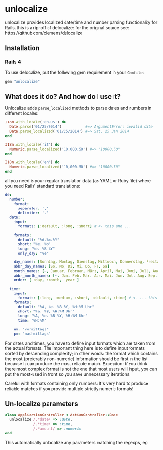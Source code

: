 unlocalize
==========

unlocalize provides localized date/time and number parsing functionality for Rails.
this is a rip-off of delocalize: for the original source see: https://github.com/clemens/delocalize 

Installation
------------

### Rails 4

To use delocalize, put the following gem requirement in your `Gemfile`:

```ruby
gem "unlocalize"
```

What does it do? And how do I use it?
--------------------------------------

Unlocalize adds `parse_localized` methods to parse dates and numbers in different locales:

```ruby
I18n.with_locale('en-US') do
  Date.parse('01/25/2014')           #=> ArgumentError: invalid date
  Date.parse_localized('01/25/2014') #=> Sat, 25 Jan 2014
end

I18n.with_locale('it') do
  Numeric.parse_localized('10.000,50') #=> "10000.50"
end

I18n.with_locale('en') do
  Numeric.parse_localized('10,000.50') #=> "10000.50"
end
```

all you need is your regular translation data (as YAML or Ruby file) where you need Rails' standard translations:

```yml
de:
  number:
    format:
      separator: ','
      delimiter: '.'
  date:
    input:
      formats: [:default, :long, :short] # <- this and ...

    formats:
      default: "%d.%m.%Y"
      short: "%e. %b"
      long: "%e. %B %Y"
      only_day: "%e"

    day_names: [Sonntag, Montag, Dienstag, Mittwoch, Donnerstag, Freitag, Samstag]
    abbr_day_names: [So, Mo, Di, Mi, Do, Fr, Sa]
    month_names: [~, Januar, Februar, März, April, Mai, Juni, Juli, August, September, Oktober, November, Dezember]
    abbr_month_names: [~, Jan, Feb, Mär, Apr, Mai, Jun, Jul, Aug, Sep, Okt, Nov, Dez]
    order: [ :day, :month, :year ]

  time:
    input:
      formats: [:long, :medium, :short, :default, :time] # <- ... this are the only non-standard keys
    formats:
      default: "%A, %e. %B %Y, %H:%M Uhr"
      short: "%e. %B, %H:%M Uhr"
      long: "%A, %e. %B %Y, %H:%M Uhr"
      time: "%H:%M"

    am: "vormittags"
    pm: "nachmittags"
```

For dates and times, you have to define input formats which are taken from the actual formats. The important thing here is to define input formats sorted by descending complexity; in other words: the format which contains the most (preferably non-numeric) information should be first in the list because it can produce the most reliable match. Exception: If you think there most complex format is not the one that most users will input, you can put the most-used in front so you save unnecessary iterations.

Careful with formats containing only numbers: It's very hard to produce reliable matches if you provide multiple strictly numeric formats!


Un-localize parameters
----------------------

```ruby
class ApplicationController < ActionController::Base
  unlocalize /.*date/ => :date,
             /.*time/ => :time, 
             /.*amount/ => :numeric
end
```

This automatically unlocalize any parameters matching the regexps, eg:
